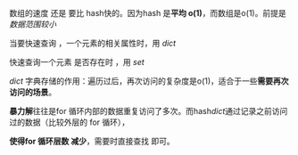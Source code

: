  数组的速度 还是 要比 hash快的。因为hash 是**平均 o(1)**，而数组是o(1)。前提是*数据范围较小*
 
 
 当要快速查询 ，一个元素的相关属性时，用 *dict*
 
 快速查询一个元素 是否存在时 ，用 *set*
 
 *dict* 字典存储的作用：遍历过后，再次访问的复杂度是o(1)，适合于一些**需要再次访问的场景**。
 
 **暴力解**往往是for 循环内部的数据重复访问了多次。而hash*dict*通过记录之前访问过的数据（比较外层的 for 循环），
 
 **使得for 循环层数 减少**，需要时直接查找 即可。
